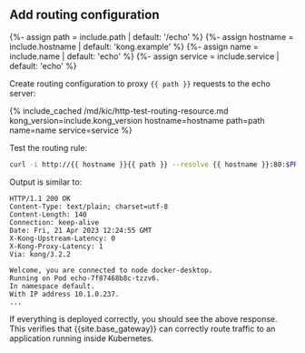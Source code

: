 ## Add routing configuration

{%- assign path = include.path | default: '/echo' %}
{%- assign hostname = include.hostname | default: 'kong.example' %}
{%- assign name = include.name | default: 'echo' %}
{%- assign service = include.service | default: 'echo' %}

Create routing configuration to proxy `{{ path }}` requests to the echo server:

{% include_cached /md/kic/http-test-routing-resource.md kong_version=include.kong_version hostname=hostname path=path name=name service=service %}

Test the routing rule:

```bash
curl -i http://{{ hostname }}{{ path }} --resolve {{ hostname }}:80:$PROXY_IP
```
Output is similar to:
```text
HTTP/1.1 200 OK
Content-Type: text/plain; charset=utf-8
Content-Length: 140
Connection: keep-alive
Date: Fri, 21 Apr 2023 12:24:55 GMT
X-Kong-Upstream-Latency: 0
X-Kong-Proxy-Latency: 1
Via: kong/3.2.2

Welcome, you are connected to node docker-desktop.
Running on Pod echo-7f87468b8c-tzzv6.
In namespace default.
With IP address 10.1.0.237.
...
```

If everything is deployed correctly, you should see the above response.
This verifies that {{site.base_gateway}} can correctly route traffic to an application running
inside Kubernetes.
